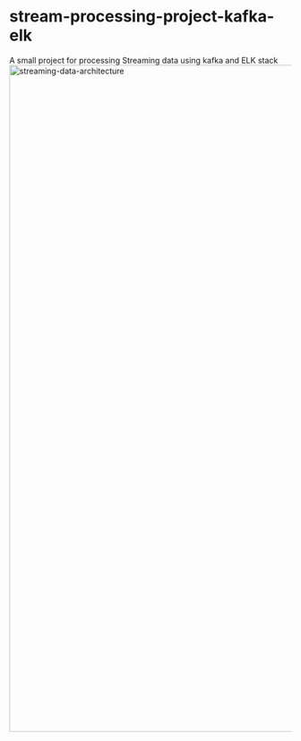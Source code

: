 # stream-processing-project-kafka-elk
A small project for processing Streaming data using kafka and ELK stack
<img width="1192" alt="streaming-data-architecture" src="https://user-images.githubusercontent.com/35526514/185790315-744e6eda-edaf-459b-93d3-019529dd570a.png">

